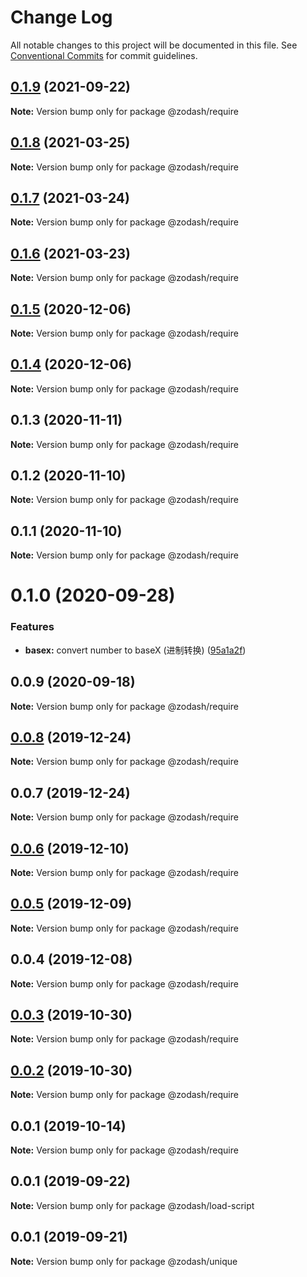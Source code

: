# Change Log

All notable changes to this project will be documented in this file.
See [Conventional Commits](https://conventionalcommits.org) for commit guidelines.

## [0.1.9](https://github.com/zcorky/zodash/compare/@zodash/require@0.1.8...@zodash/require@0.1.9) (2021-09-22)

**Note:** Version bump only for package @zodash/require





## [0.1.8](https://github.com/zcorky/zodash/compare/@zodash/require@0.1.7...@zodash/require@0.1.8) (2021-03-25)

**Note:** Version bump only for package @zodash/require





## [0.1.7](https://github.com/zcorky/zodash/compare/@zodash/require@0.1.6...@zodash/require@0.1.7) (2021-03-24)

**Note:** Version bump only for package @zodash/require





## [0.1.6](https://github.com/zcorky/zodash/compare/@zodash/require@0.1.5...@zodash/require@0.1.6) (2021-03-23)

**Note:** Version bump only for package @zodash/require





## [0.1.5](https://github.com/zcorky/zodash/compare/@zodash/require@0.1.4...@zodash/require@0.1.5) (2020-12-06)

**Note:** Version bump only for package @zodash/require





## [0.1.4](https://github.com/zcorky/zodash/compare/@zodash/require@0.1.3...@zodash/require@0.1.4) (2020-12-06)

**Note:** Version bump only for package @zodash/require





## 0.1.3 (2020-11-11)

**Note:** Version bump only for package @zodash/require





## 0.1.2 (2020-11-10)

**Note:** Version bump only for package @zodash/require





## 0.1.1 (2020-11-10)

**Note:** Version bump only for package @zodash/require





# 0.1.0 (2020-09-28)


### Features

* **basex:** convert number to baseX (进制转换) ([95a1a2f](https://github.com/zcorky/zodash/commit/95a1a2f361d73de5caa3b8e297c1643e97e40983))





## 0.0.9 (2020-09-18)

**Note:** Version bump only for package @zodash/require





## [0.0.8](https://github.com/zcorky/zodash/compare/@zodash/require@0.0.7...@zodash/require@0.0.8) (2019-12-24)

**Note:** Version bump only for package @zodash/require





## 0.0.7 (2019-12-24)

**Note:** Version bump only for package @zodash/require





## [0.0.6](https://github.com/zcorky/zodash/compare/@zodash/require@0.0.5...@zodash/require@0.0.6) (2019-12-10)

**Note:** Version bump only for package @zodash/require





## [0.0.5](https://github.com/zcorky/zodash/compare/@zodash/require@0.0.4...@zodash/require@0.0.5) (2019-12-09)

**Note:** Version bump only for package @zodash/require





## 0.0.4 (2019-12-08)

**Note:** Version bump only for package @zodash/require





## [0.0.3](https://github.com/zcorky/zodash/compare/@zodash/require@0.0.2...@zodash/require@0.0.3) (2019-10-30)

**Note:** Version bump only for package @zodash/require





## [0.0.2](https://github.com/zcorky/zodash/compare/@zodash/require@0.0.1...@zodash/require@0.0.2) (2019-10-30)

**Note:** Version bump only for package @zodash/require





## 0.0.1 (2019-10-14)

**Note:** Version bump only for package @zodash/require





## 0.0.1 (2019-09-22)

**Note:** Version bump only for package @zodash/load-script





## 0.0.1 (2019-09-21)

**Note:** Version bump only for package @zodash/unique
